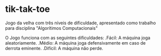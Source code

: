 # tik-tak-toe
Jogo da velha com três níveis de dificuldade, apresentado como trabalho para disciplina "Algorítimos Computacionais"

O Jogo funciona com as seguintes dificuldades:
.Fácil: A máquina joga aleatoriamente.
.Médio: A máquina joga defensivamente em caso de derrota eminente.
.Difícil: A máquina não perde.
